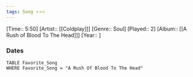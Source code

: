 ```yaml
---
tags: Song ⭐⭐⭐ 
---
```

[Time:: 5:50]
[Artist:: [[Coldplay]]]
[Genre:: Soul]
[Played:: 2]
[Album:: [[A Rush of Blood To The Head]]]
[Year:: ]
### Dates
````dataview
TABLE Favorite_Song
WHERE Favorite_Song = "A Rush Of Blood To The Head"
````